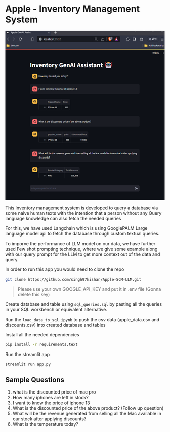 # Apple - Inventory Management System

![Alt text](imgs/app_overview.png)

This Inventory management system is developed to query a database via some naive human texts with the intention that a person without any Query language knowledge can also fetch the needed queries

For this, we have used Langchain which is using GooglePALM Large language model api to fetch the database through custom textual queries.

To imporve the performance of LLM model on our data, we have further used Few shot prompting technique, where we give some example along with our query prompt for the LLM to get more context out of the data and query.

In order to run this app you would need to clone the repo
```bash
git clone https://github.com/singh97kishan/Apple-SCM-LLM.git
```

> Please use your own GOOGLE_API_KEY and put it in .env file (Gonna delete this key) 

Create database and table using `sql_queries.sql` by pasting all the queries in your SQL workbench or equivalent alternative.

Run the `load_data_to_sql.ipynb` to push the csv data (apple_data.csv and discounts.csv) into created database and tables

Install all the needed dependencies
```bash
pip install -r requirements.text
```
Run the streamlit app
```bash
streamlit run app.py
```

## Sample Questions
1. what is the discounted price of mac pro
2. How many iphones are left in stock?
3. I want to know the price of iphone 13
4. What is the discounted price of the above product? (Follow up question)
5. What will be the revenue generated from selling all the Mac available in our stock after applying discounts?
5. What is the temperature today?

